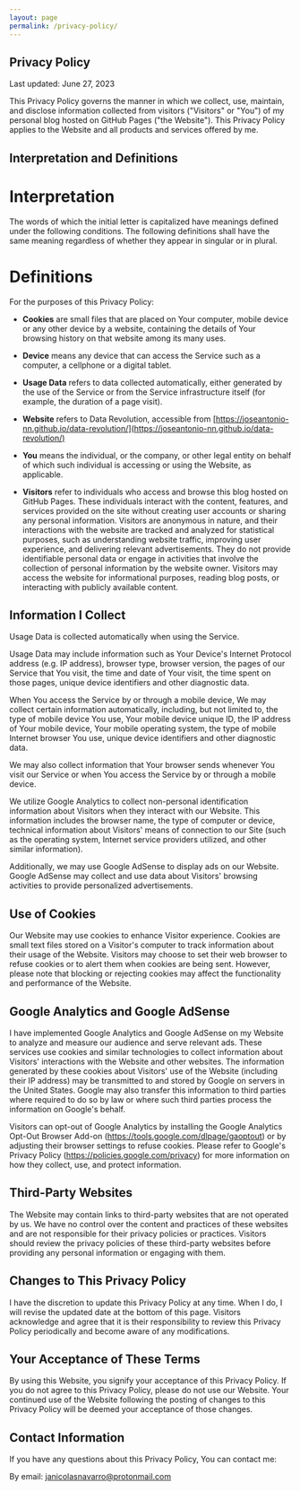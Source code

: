 ```yaml
---
layout: page
permalink: /privacy-policy/
---
```


## Privacy Policy

Last updated: June 27, 2023

This Privacy Policy governs the manner in which we collect, use, maintain, and disclose information collected from visitors ("Visitors" or "You") of my personal blog hosted on GitHub Pages ("the Website"). This Privacy Policy applies to the Website and all products and services offered by me.

## Interpretation and Definitions

# Interpretation

The words of which the initial letter is capitalized have meanings defined under the following conditions. The following definitions shall have the same meaning regardless of whether they appear in singular or in plural.

# Definitions

For the purposes of this Privacy Policy:

- __Cookies__ are small files that are placed on Your computer, mobile device or any other device by a website, containing the details of Your browsing history on that website among its many uses.

- __Device__ means any device that can access the Service such as a computer, a cellphone or a digital tablet.

- __Usage Data__ refers to data collected automatically, either generated by the use of the Service or from the Service infrastructure itself (for example, the duration of a page visit).

- __Website__ refers to Data Revolution, accessible from [https://joseantonio-nn.github.io/data-revolution/](https://joseantonio-nn.github.io/data-revolution/)

- __You__ means the individual, or the company, or other legal entity on behalf of which such individual is accessing or using the Website, as applicable. 

- __Visitors__ refer to individuals who access and browse this blog hosted on GitHub Pages. These individuals interact with the content, features, and services provided on the site without creating user accounts or sharing any personal information. Visitors are anonymous in nature, and their interactions with the website are tracked and analyzed for statistical purposes, such as understanding website traffic, improving user experience, and delivering relevant advertisements. They do not provide identifiable personal data or engage in activities that involve the collection of personal information by the website owner. Visitors may access the website for informational purposes, reading blog posts, or interacting with publicly available content.


## Information I Collect

Usage Data is collected automatically when using the Service.

Usage Data may include information such as Your Device's Internet Protocol address (e.g. IP address), browser type, browser version, the pages of our Service that You visit, the time and date of Your visit, the time spent on those pages, unique device identifiers and other diagnostic data.

When You access the Service by or through a mobile device, We may collect certain information automatically, including, but not limited to, the type of mobile device You use, Your mobile device unique ID, the IP address of Your mobile device, Your mobile operating system, the type of mobile Internet browser You use, unique device identifiers and other diagnostic data.

We may also collect information that Your browser sends whenever You visit our Service or when You access the Service by or through a mobile device.

We utilize Google Analytics to collect non-personal identification information about Visitors when they interact with our Website. This information includes the browser name, the type of computer or device, technical information about Visitors' means of connection to our Site (such as the operating system, Internet service providers utilized, and other similar information).

Additionally, we may use Google AdSense to display ads on our Website. Google AdSense may collect and use data about Visitors' browsing activities to provide personalized advertisements.

## Use of Cookies

Our Website may use cookies to enhance Visitor experience. Cookies are small text files stored on a Visitor's computer to track information about their usage of the Website. Visitors may choose to set their web browser to refuse cookies or to alert them when cookies are being sent. However, please note that blocking or rejecting cookies may affect the functionality and performance of the Website.


## Google Analytics and Google AdSense

I have implemented Google Analytics and Google AdSense on my Website to analyze and measure our audience and serve relevant ads. These services use cookies and similar technologies to collect information about Visitors' interactions with the Website and other websites. The information generated by these cookies about Visitors' use of the Website (including their IP address) may be transmitted to and stored by Google on servers in the United States. Google may also transfer this information to third parties where required to do so by law or where such third parties process the information on Google's behalf.

Visitors can opt-out of Google Analytics by installing the Google Analytics Opt-Out Browser Add-on (https://tools.google.com/dlpage/gaoptout) or by adjusting their browser settings to refuse cookies. Please refer to Google's Privacy Policy (https://policies.google.com/privacy) for more information on how they collect, use, and protect information.

## Third-Party Websites

The Website may contain links to third-party websites that are not operated by us. We have no control over the content and practices of these websites and are not responsible for their privacy policies or practices. Visitors should review the privacy policies of these third-party websites before providing any personal information or engaging with them.

## Changes to This Privacy Policy

I have the discretion to update this Privacy Policy at any time. When I do, I will revise the updated date at the bottom of this page. Visitors acknowledge and agree that it is their responsibility to review this Privacy Policy periodically and become aware of any modifications.

## Your Acceptance of These Terms

By using this Website, you signify your acceptance of this Privacy Policy. If you do not agree to this Privacy Policy, please do not use our Website. Your continued use of the Website following the posting of changes to this Privacy Policy will be deemed your acceptance of those changes.

## Contact Information

If you have any questions about this Privacy Policy, You can contact me:

By email: janicolasnavarro@protonmail.com